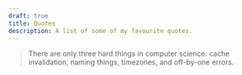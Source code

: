 ```yaml
---
draft: true
title: Quotes
description: A list of some of my favourite quotes.
---
```


> There are only three hard things in computer science: cache invalidation, naming things, timezones, and off-by-one errors.
